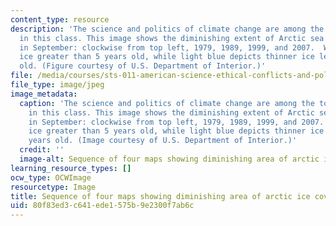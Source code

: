```yaml
---
content_type: resource
description: 'The science and politics of climate change are among the topics covered
  in this class. This image shows the diminishing extent of Arctic sea ice coverage
  in September: clockwise from top left, 1979, 1989, 1999, and 2007.  White shows
  ice greater than 5 years old, while light blue depicts thinner ice less than 5 years
  old. (Figure courtesy of U.S. Department of Interior.)'
file: /media/courses/sts-011-american-science-ethical-conflicts-and-political-choices-fall-2007/80f83ed3c641ede1575b9e2300f7ab6c_sts-011f07.jpg
file_type: image/jpeg
image_metadata:
  caption: 'The science and politics of climate change are among the topics covered
    in this class. This image shows the diminishing extent of Arctic sea ice coverage
    in September: clockwise from top left, 1979, 1989, 1999, and 2007. White shows
    ice greater than 5 years old, while light blue depicts thinner ice less than 5
    years old. (Image courtesy of U.S. Department of Interior.)'
  credit: ''
  image-alt: Sequence of four maps showing diminishing area of arctic ice coverage.
learning_resource_types: []
ocw_type: OCWImage
resourcetype: Image
title: Sequence of four maps showing diminishing area of arctic ice coverage
uid: 80f83ed3-c641-ede1-575b-9e2300f7ab6c
---
```


